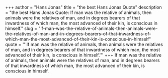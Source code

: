 +++
author = "Hans Jonas"
title = "the best Hans Jonas Quote"
description = "the best Hans Jonas Quote: If man was the relative of animals, then animals were the relatives of man, and in degrees bearers of that inwardness of which man, the most advanced of their kin, is conscious in himself."
slug = "if-man-was-the-relative-of-animals-then-animals-were-the-relatives-of-man-and-in-degrees-bearers-of-that-inwardness-of-which-man-the-most-advanced-of-their-kin-is-conscious-in-himself"
quote = '''If man was the relative of animals, then animals were the relatives of man, and in degrees bearers of that inwardness of which man, the most advanced of their kin, is conscious in himself.'''
+++
If man was the relative of animals, then animals were the relatives of man, and in degrees bearers of that inwardness of which man, the most advanced of their kin, is conscious in himself.
